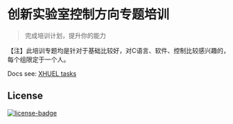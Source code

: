 # 创新实验室控制方向专题培训

> 完成培训计划，提升你的能力

【注】此培训专题均是针对于基础比较好，对C语言、软件、控制比较感兴趣的，每个组限定于一个人。

Docs see: [XHUEL tasks](https://xhueil.github.io/control-special-training/)

## License

[![license-badge]][license-link]

<!-- Link -->
[license-badge]:    https://img.shields.io/badge/License-CC%20BY--NC--ND%203.0-blue.svg
[license-link]:     https://creativecommons.org/licenses/by-nc-nd/3.0/cn/
